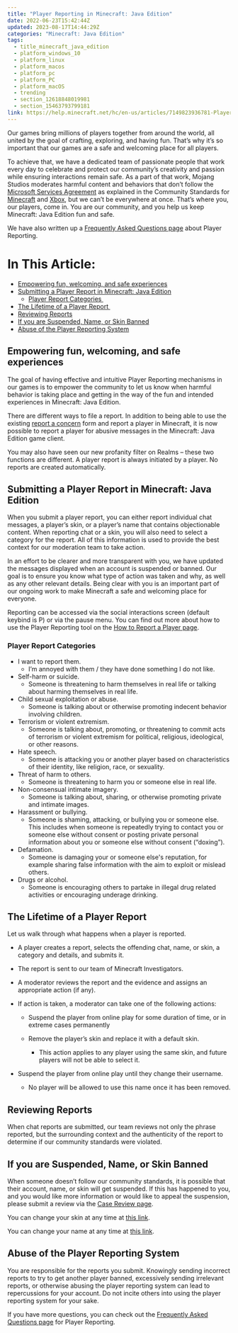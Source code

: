```yaml
---
title: "Player Reporting in Minecraft: Java Edition"
date: 2022-06-23T15:42:44Z
updated: 2023-08-17T14:44:29Z
categories: "Minecraft: Java Edition"
tags:
  - title_minecraft_java_edition
  - platform_windows_10
  - platform_linux
  - platform_macos
  - platform_pc
  - platform_PC
  - platform_macOS
  - trending
  - section_12618848019981
  - section_15463793799181
link: https://help.minecraft.net/hc/en-us/articles/7149823936781-Player-Reporting-in-Minecraft-Java-Edition
---
```


Our games bring millions of players together from around the world, all united by the goal of crafting, exploring, and having fun. That’s why it’s so important that our games are a safe and welcoming place for all players.  

To achieve that, we have a dedicated team of passionate people that work every day to celebrate and protect our community’s creativity and passion while ensuring interactions remain safe. As a part of that work, Mojang Studios moderates harmful content and behaviors that don’t follow the [Microsoft Services Agreement](https://www.microsoft.com/en-us/servicesagreement/) as explained in the Community Standards for [Minecraft](https://www.minecraft.net/en-us/community-standards) and [Xbox](https://www.xbox.com/en-CA/legal/community-standards), but we can’t be everywhere at once. That’s where you, our players, come in. You are our community, and you help us keep Minecraft: Java Edition fun and safe. 

We have also written up a [Frequently Asked Questions page](../Minecraft-Java-Realms/Minecraft-Java-Edition-Player-Reporting-FAQ.md) about Player Reporting. 

# In This Article:

- [Empowering fun, welcoming, and safe experiences](#empowering-fun-welcoming-and-safe-experiences)
- [Submitting a Player Report in Minecraft: Java Edition](#submitting-a-player-report-in-minecraft-java-edition)
  - [Player Report Categories ](#player-report-categories)
- [The Lifetime of a Player Report ](#the-lifetime-of-a-player-report)
- [Reviewing Reports](#reviewing-reports)
- [If you are Suspended, Name, or Skin Banned](#if-you-are-suspended-name-or-skin-banned)
- [Abuse of the Player Reporting System](#abuse-of-the-player-reporting-system)

## Empowering fun, welcoming, and safe experiences

The goal of having effective and intuitive Player Reporting mechanisms in our games is to empower the community to let us know when harmful behavior is taking place and getting in the way of the fun and intended experiences in Minecraft: Java Edition. 

There are different ways to file a report. In addition to being able to use the existing [report a concern](https://help.minecraft.net/hc/en-us/requests/new?ticket_form_id=4416074743565) form and report a player in Minecraft, it is now possible to report a player for abusive messages in the Minecraft: Java Edition game client. 

You may also have seen our new profanity filter on Realms – these two functions are different. A player report is always initiated by a player. No reports are created automatically. 

## Submitting a Player Report in Minecraft: Java Edition

When you submit a player report, you can either report individual chat messages, a player’s skin, or a player’s name that contains objectionable content. When reporting chat or a skin, you will also need to select a category for the report. All of this information is used to provide the best context for our moderation team to take action. 

In an effort to be clearer and more transparent with you, we have updated the messages displayed when an account is suspended or banned. Our goal is to ensure you know what type of action was taken and why, as well as any other relevant details. Being clear with you is an important part of our ongoing work to make Minecraft a safe and welcoming place for everyone.

Reporting can be accessed via the social interactions screen (default keybind is P) or via the pause menu. You can find out more about how to use the Player Reporting tool on the [How to Report a Player page](../Minecraft-Bedrock-Edition/How-to-Report-a-Player.md).   

### Player Report Categories

- I want to report them.
  - I’m annoyed with them / they have done something I do not like.
- Self-harm or suicide.
  - Someone is threatening to harm themselves in real life or talking about harming themselves in real life. 
- Child sexual exploitation or abuse.
  - Someone is talking about or otherwise promoting indecent behavior involving children. 
- Terrorism or violent extremism.
  - Someone is talking about, promoting, or threatening to commit acts of terrorism or violent extremism for political, religious, ideological, or other reasons.
- Hate speech.
  - Someone is attacking you or another player based on characteristics of their identity, like religion, race, or sexuality. 
- Threat of harm to others.
  - Someone is threatening to harm you or someone else in real life. 
- Non-consensual intimate imagery.
  - Someone is talking about, sharing, or otherwise promoting private and intimate images. 
- Harassment or bullying.
  - Someone is shaming, attacking, or bullying you or someone else. This includes when someone is repeatedly trying to contact you or someone else without consent or posting private personal information about you or someone else without consent (“doxing”). 
- Defamation.
  - Someone is damaging your or someone else's reputation, for example sharing false information with the aim to exploit or mislead others.  
- Drugs or alcohol.
  - Someone is encouraging others to partake in illegal drug related activities or encouraging underage drinking. 

## The Lifetime of a Player Report 

Let us walk through what happens when a player is reported. 

- A player creates a report, selects the offending chat, name, or skin, a category and details, and submits it.

- The report is sent to our team of Minecraft Investigators.

- A moderator reviews the report and the evidence and assigns an appropriate action (if any). 

- If action is taken, a moderator can take one of the following actions:

  - Suspend the player from online play for some duration of time, or in extreme cases permanently

  - Remove the player’s skin and replace it with a default skin.

    - This action applies to any player using the same skin, and future players will not be able to select it.

- Suspend the player from online play until they change their username.
  - No player will be allowed to use this name once it has been removed.

## Reviewing Reports

When chat reports are submitted, our team reviews not only the phrase reported, but the surrounding context and the authenticity of the report to determine if our community standards were violated.

## If you are Suspended, Name, or Skin Banned

When someone doesn’t follow our community standards, it is possible that their account, name, or skin will get suspended. If this has happened to you, and you would like more information or would like to appeal the suspension, please submit a review via the [Case Review page](https://help.minecraft.net/hc/en-us/requests/new?ticket_form_id=360003469452).

You can change your skin at any time at [this link](https://www.minecraft.net/en-us).

You can change your name at any time at [this link](https://www.minecraft.net/en-us).

## Abuse of the Player Reporting System

You are responsible for the reports you submit. Knowingly sending incorrect reports to try to get another player banned, excessively sending irrelevant reports, or otherwise abusing the player reporting system can lead to repercussions for your account. Do not incite others into using the player reporting system for your sake. 

If you have more questions, you can check out the [Frequently Asked Questions page](../Minecraft-Java-Realms/Minecraft-Java-Edition-Player-Reporting-FAQ.md) for Player Reporting.
